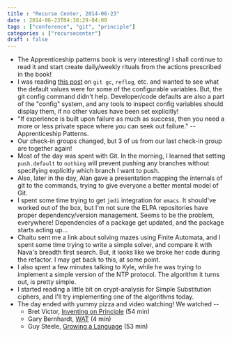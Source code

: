 ```yaml
---
title : "Recurse Center, 2014-06-23"
date : 2014-06-23T04:38:29-04:00
tags : ["conference", "git", "principle"]
categories : ["recursecenter"]
draft : false
---
```


-   The Apprenticeship patterns book is very interesting!  I shall
    continue to read it and start create daily/weekly rituals from the
    actions prescribed in the book!
-   I was reading [this post](http://blogs.collab.net/git/protect-git-history#.U6fixh-caV4) on `git gc`, `reflog`, etc. and wanted to
    see what the default values were for some of the configurable
    variables.  But, the git config command didn't help.  Developer/code
    defaults are also a part of the "config" system, and any tools to
    inspect config variables should display them, if no other values
    have been set explicitly!
-   "If experience is built upon failure as much as success, then you
    need a more or less private space where you can seek out failure."
    -- Apprenticeship Patterns.
-   Our check-in groups changed, but 3 of us from our last check-in
    group are together again!
-   Most of the day was spent with Git.  In the morning, I learned that
    setting `push.default` to `nothing` will prevent pushing any
    branches without specifying explicitly which branch I want to push.
-   Also, later in the day, Alan gave a presentation mapping the
    internals of git to the commands, trying to give everyone a better
    mental model of Git.
-   I spent some time trying to get `jedi` integration for `emacs`. It
    should've worked out of the box, but I'm not sure the ELPA
    repositories have proper dependency/version management.  Seems to be
    the problem, everywhere!  Dependencies of a package get updated, and
    the package starts acting up...
-   Chaitu sent me a link about solving mazes using Finite Automata, and
    I spent some time trying to write a simple solver, and compare it
    with Nava's breadth first search.  But, it looks like we broke her
    code during the refactor.  I may get back to this, at some point.
-   I also spent a few minutes talking to Kyle, while he was trying to
    implement a simple version of the NTP protocol.  The algorithm it
    turns out, is pretty simple.
-   I started reading a little bit on crypt-analysis for Simple
    Substitution ciphers, and I'll try implementing one of the
    algorithms today.
-   The day ended with yummy pizza and video watching!  We watched --
    -   Bret Victor, [Inventing on Principle](http://vimeo.com/36579366) (54 min)
    -   Gary Bernhardt, [WAT](https://www.destroyallsoftware.com/talks/wat) (4 min)
    -   Guy Steele, [Growing a Language](https://www.youtube.com/watch?v=_ahvzDzKdB0) (53 min)
